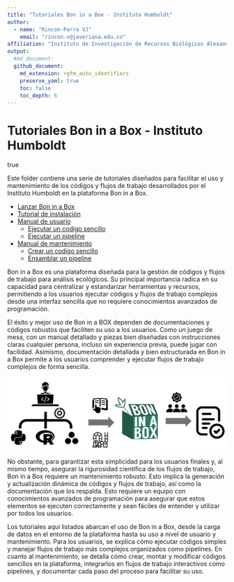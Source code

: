 ```yaml
---
title: "Tutoriales Bon in a Box - Instituto Humboldt"
author: 
  - name: "Rincon-Parra VJ"
    email: "rincon-v@javeriana.edu.co"
affiliation: "Instituto de Investigación de Recursos Biológicos Alexander von Humboldt - IAvH"
output: 
  #md_document:
  github_document:
    md_extension: +gfm_auto_identifiers
    preserve_yaml: true
    toc: false
    toc_depth: 6
---
```


Tutoriales Bon in a Box - Instituto Humboldt
================
true

Este folder contiene una serie de tutoriales diseñados para facilitar el
uso y mantenimiento de los códigos y flujos de trabajo desarrollados por
el Instituto Humboldt en la plataforma Bon in a Box.

- [Lanzar Bon in a Box](launch_ByB)
- [Tutorial de instalación](install_ByB)
- [Manual de usuario](user_manual)
  - [Ejecutar un codigo sencillo](user_manual/Run_SimpleScript)
  - [Ejecutar un pipeline](user_manual/Run_pipeline)
- [Manual de mantenimiento](backend_manual)
  - [Crear un codigo sencillo](backend_manual/Create_pipeline)
  - [Ensamblar un pipeline](backend_manual/Create_SimpleScript)

Bon in a Box es una plataforma diseñada para la gestión de códigos y
flujos de trabajo para análisis ecológicos. Su principal importancia
radica en su capacidad para centralizar y estandarizar herramientas y
recursos, permitiendo a los usuarios ejecutar códigos y flujos de
trabajo complejos desde una interfaz sencilla que no requiere
conocimientos avanzados de programación.

El éxito y mejor uso de Bon in a BOX dependen de documentaciones y
códigos robustos que faciliten su uso a los usuarios. Como un juego de
mesa, con un manual detallado y piezas bien diseñadas con instrucciones
claras cualquier persona, incluso sin experiencia previa, puede jugar
con facilidad. Asimismo, documentación detallada y bien estructurada en
Bon in a Box permite a los usuarios comprender y ejecutar flujos de
trabajo complejos de forma sencilla.

![](README_figures/ByB%20board.png)

No obstante, para garantizar esta simplicidad para los usuarios finales
y, al mismo tiempo, asegurar la rigurosidad científica de los flujos de
trabajo, Bon in a Box requiere un mantenimiento robusto. Esto implica la
generación y actualización dinámica de códigos y flujos de trabajo, así
como la documentación que los respalda. Esto requiere un equipo con
conocimientos avanzados de programación para asegurar que estos
elementos se ejecuten correctamente y sean fáciles de entender y
utilizar por todos los usuarios.

Los tutoriales aquí listados abarcan el uso de Bon in a Box, desde la
carga de datos en el entorno de la plataforma hasta su uso a nivel de
usuario y mantenimiento. Para los usuarios, se explica cómo ejecutar
códigos simples y manejar flujos de trabajo más complejos organizados
como pipelines. En cuanto al mantenimiento, se detalla cómo crear,
montar y modificar códigos sencillos en la plataforma, integrarlos en
flujos de trabajo interactivos como pipelines, y documentar cada paso
del proceso para facilitar su uso.
